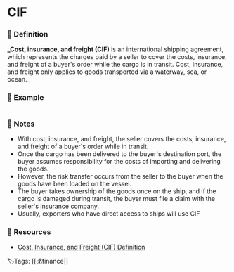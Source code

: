 # CIF

### 📍 Definition 
 **_Cost, insurance, and freight (CIF)** is an international shipping agreement, which represents the charges paid by a seller to cover the costs, insurance, and freight of a buyer's order while the cargo is in transit. Cost, insurance, and freight only applies to goods transported via a waterway, sea, or ocean._

### 🔎 Example
```ad-example

```

### 📝 Notes
- With cost, insurance, and freight, the seller covers the costs, insurance, and freight of a buyer's order while in transit.
-   Once the cargo has been delivered to the buyer's destination port, the buyer assumes responsibility for the costs of importing and delivering the goods.
-   However, the risk transfer occurs from the seller to the buyer when the goods have been loaded on the vessel.
-   The buyer takes ownership of the goods once on the ship, and if the cargo is damaged during transit, the buyer must file a claim with the seller's insurance company.
- Usually, exporters who have direct access to ships will use CIF

### 📂 Resources
- [Cost, Insurance, and Freight (CIF) Definition](https://www.investopedia.com/terms/c/cif.asp)


🏷Tags: [[💰finance]]
